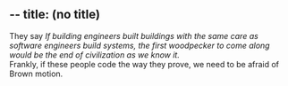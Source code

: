 --
title: (no title)
--
<p>They say
<cite>If building engineers built buildings with the same care as software engineers build systems, the first woodpecker to come along would be the end of civilization as we know it.</cite>
<br/>
Frankly, if these people code the way they prove, we need to be afraid of Brown motion.</p>
